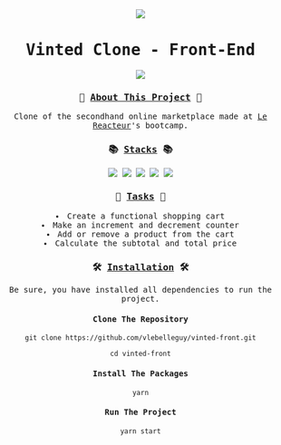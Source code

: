 <div align="center">
<samp>
<img src="https://i.ibb.co/6sg3fV2/vinted-logo.png">
<h1>Vinted Clone - Front-End</h1>
<img src="https://i.ibb.co/84DMhRW/vinted-screenshot.png">
<h3>👚 <ins>About This Project</ins> 👚</h3>
<p>Clone of the secondhand online marketplace made at <a href="https://www.lereacteur.io/">Le Reacteur</a>'s bootcamp.</p>
<h3>📚 <ins>Stacks</ins> 📚</h3>
<img src="https://img.shields.io/badge/-JavaScript-09b1ba?style=for-the-badge&logo=JavaScript&logoColor=white">
<img src="https://img.shields.io/badge/-React-09b1ba?style=for-the-badge&logo=React&logoColor=white">
<img src="https://img.shields.io/badge/-HTML5-09b1ba?style=for-the-badge&logo=HTML5&logoColor=white">
<img src="https://img.shields.io/badge/-CSS3-09b1ba?style=for-the-badge&logo=CSS3&logoColor=white">
<img src="https://img.shields.io/badge/-Netlify-09b1ba?style=for-the-badge&logo=Netlify&logoColor=white">
<h3>📝 <ins>Tasks</ins> 📝</h3>
<li>Create a functional shopping cart</li>
<li>Make an increment and decrement counter</li>
<li>Add or remove a product from the cart</li>
<li>Calculate the subtotal and total price</li>
<h3>🛠️ <ins>Installation</ins> 🛠️</h3>
<p>Be sure, you have installed all dependencies to run the project.</p>
<h4>Clone The Repository</h4>

`git clone https://github.com/vlebelleguy/vinted-front.git`
      
`cd vinted-front`
      
<h4>Install The Packages</h4>
      
`yarn`
      
<h4>Run The Project</h4>
      
`yarn start`
</samp>
</div>
